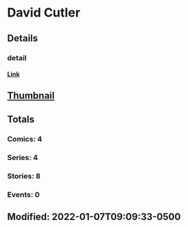 # David  Cutler 
## Details
### detail
#### [Link](http://marvel.com/comics/creators/14134/david_cutler?utm_campaign=apiRef&utm_source=225578a89fc76f3d20fbffda5d17a88d)
## [Thumbnail](http://i.annihil.us/u/prod/marvel/i/mg/b/40/image_not_available.jpg)
## Totals
### Comics: 4
### Series: 4
### Stories: 8
### Events: 0
## Modified: 2022-01-07T09:09:33-0500